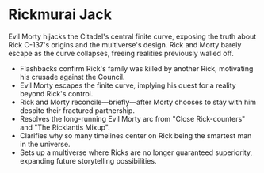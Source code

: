 # Rickmurai Jack

Evil Morty hijacks the Citadel's central finite curve, exposing the truth about Rick C-137's origins and the multiverse's design. Rick and Morty barely escape as the curve collapses, freeing realities previously walled off.

- Flashbacks confirm Rick's family was killed by another Rick, motivating his crusade against the Council.
- Evil Morty escapes the finite curve, implying his quest for a reality beyond Rick's control.
- Rick and Morty reconcile—briefly—after Morty chooses to stay with him despite their fractured partnership.
- Resolves the long-running Evil Morty arc from "Close Rick-counters" and "The Ricklantis Mixup".
- Clarifies why so many timelines center on Rick being the smartest man in the universe.
- Sets up a multiverse where Ricks are no longer guaranteed superiority, expanding future storytelling possibilities.
